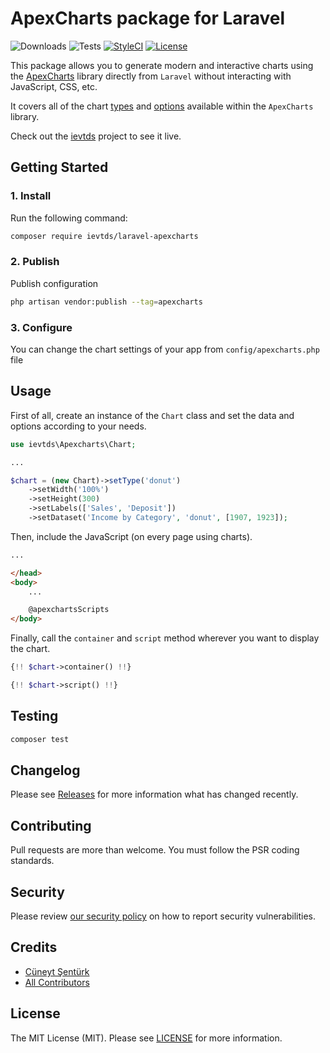 # ApexCharts package for Laravel

![Downloads](https://img.shields.io/packagist/dt/ievtds/laravel-apexcharts)
![Tests](https://img.shields.io/github/actions/workflow/status/ievtds/laravel-apexcharts/tests.yml?label=tests)
[![StyleCI](https://github.styleci.io/repos/452221855/shield?style=flat&branch=master)](https://styleci.io/repos/452221855)
[![License](https://img.shields.io/github/license/ievtds/laravel-apexcharts)](LICENSE.md)

This package allows you to generate modern and interactive charts using the [ApexCharts](https://apexcharts.com) library directly from `Laravel` without interacting with JavaScript, CSS, etc.

It covers all of the chart [types](https://apexcharts.com/docs/chart-types/line-chart) and [options](https://apexcharts.com/docs/options/annotations) available within the `ApexCharts` library.

Check out the [ievtds](https://github.com/073311/ievtds) project to see it live.

## Getting Started

### 1. Install

Run the following command:

```bash
composer require ievtds/laravel-apexcharts
```

### 2. Publish

Publish configuration

```bash
php artisan vendor:publish --tag=apexcharts
```

### 3. Configure

You can change the chart settings of your app from `config/apexcharts.php` file

## Usage

First of all, create an instance of the `Chart` class and set the data and options according to your needs.

```php
use ievtds\Apexcharts\Chart;

...

$chart = (new Chart)->setType('donut')
    ->setWidth('100%')
    ->setHeight(300)
    ->setLabels(['Sales', 'Deposit'])
    ->setDataset('Income by Category', 'donut', [1907, 1923]);
```

Then, include the JavaScript (on every page using charts).

```html
...

</head>
<body>
    ...

    @apexchartsScripts
</body>
```

Finally, call the `container` and `script` method wherever you want to display the chart.

```php
{!! $chart->container() !!}

{!! $chart->script() !!}
```

## Testing

```bash
composer test
```

## Changelog

Please see [Releases](../../releases) for more information what has changed recently.

## Contributing

Pull requests are more than welcome. You must follow the PSR coding standards.

## Security

Please review [our security policy](https://github.com/ievtds/laravel-apexcharts/security/policy) on how to report security vulnerabilities.

## Credits

- [Cüneyt Şentürk](https://github.com/cuneytsenturk)
- [All Contributors](../../contributors)

## License

The MIT License (MIT). Please see [LICENSE](LICENSE.md) for more information.
